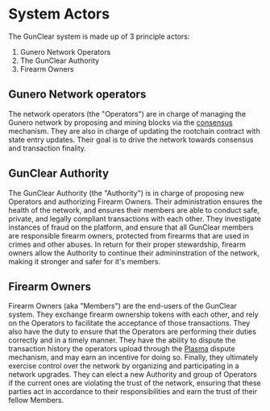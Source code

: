 # System Actors

The GunClear system is made up of 3 principle actors:
1. Gunero Network Operators
2. The GunClear Authority
3. Firearm Owners

## Gunero Network operators

The network operators (the "Operators") are in charge of managing the Gunero network by proposing and mining
blocks via the [consensus](Consensus.md) mechanism. They are also in charge of  updating the rootchain contract
with state entry updates. Their goal is to drive the network towards consensus and transaction finality.

## GunClear Authority

The GunClear Authority (the "Authority") is in charge of proposing new Operators and authorizing Firearm Owners.
Their administration ensures the health of the network, and ensures their members are able to conduct safe,
private, and legally compliant transactions with each other. They investigate instances of fraud on the
platform, and ensure that all GunClear members are responsible firearm owners, protected from firearms
that are used in crimes and other abuses. In return for their proper stewardship, firearm owners allow
the Authority to continue their admininstration of the network, making it stronger and safer for it's members.

## Firearm Owners

Firearm Owners (aka "Members") are the end-users of the GunClear system. They exchange firearm ownership tokens
with each other, and rely on the Operators to facilitate the acceptance of those transactions. They also have
the duty to ensure that the Operators are performing their duties correctly and in a timely manner. They have
the ability to dispute the transaction history the operators upload through the [Plasma](Components.md) dispute
mechanism, and may earn an incentive for doing so. Finally, they ultimately exercise control over the network
by organizing and participating in a network upgrades. They can elect a new Authority and group of Operators
if the current ones are violating the trust of the network, ensuring that these parties act in accordance to
their responsibilities and earn the trust of their fellow Members.
